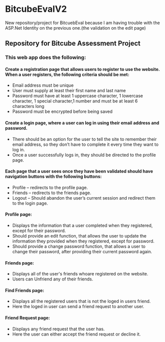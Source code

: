 # BitcubeEvalV2
 New repository/project for BitcuebEval because I am having trouble with the ASP.Net Identity on the previous one.(the validation on the edit page)

## Repository for Bitcube Assessment Project

### This web app does the following:

#### Create a registration page that allows users to register to use the website. When a user registers, the following criteria should be met:

  * Email address must be unique
  * User must supply at least their first name and last name
  * Password must have at least 1 uppercase character, 1 lowercase character, 1 special character,1 number and must be at least 6 characters long
  * Password must be encrypted before being saved


#### Create a login page, where a user can log in using their email address and password.

  * There should be an option for the user to tell the site to remember their email address, so they don’t have to complete it every time they want to log in.
  * Once a user successfully logs in, they should be directed to the profile page.


#### Each page that a user sees once they have been validated should have navigation buttons with the following buttons:

  * Profile – redirects to the profile page.
  * Friends – redirects to the friends page.
  * Logout – Should abandon the user’s current session and redirect them to the login page.

#### Profile page:
 * Displays the information that a user completed when they registered, except for their password.
 * Should provide an edit function, that allows the user to update the information they provided when they registered, except for password.
 * Should provide a change password function, that allows a user to change their password, after providing their current password again.

#### Friends page:
 * Displays all of the user's friends whoare registered on the website.
 * Users can Unfriend any of their friends.
 
#### Find Friends page:
 * Displays all the registered users that is not the loged in users friend.
 * Here the loged in user can send a friend request to another user.
 
#### Friend Request page:
 * Displays any friend request that the user has.
 * Here the user can either accept the friend request or decline it.
